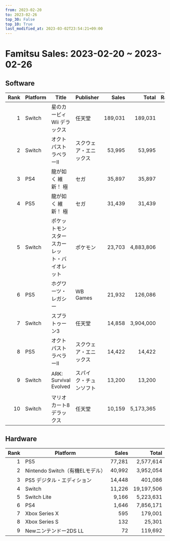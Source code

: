 ```yaml
---
from: 2023-02-20
to: 2023-02-26
top_30: False
top_10: True
last_modified_at: 2023-03-02T23:54:21+09:00
---
```

# Famitsu Sales: 2023-02-20 ~ 2023-02-26
## Software
| Rank | Platform | Title | Publisher | Sales | Total | Rate | New |
| -: | -- | -- | -- | -: | -: | -: | -- |
| 1 | Switch | 星のカービィ Wii デラックス | 任天堂 | 189,031 | 189,031 |  | **New** |
| 2 | Switch | オクトパストラベラーII | スクウェア・エニックス | 53,995 | 53,995 |  | **New** |
| 3 | PS4 | 龍が如く 維新！ 極 | セガ | 35,897 | 35,897 |  | **New** |
| 4 | PS5 | 龍が如く 維新！ 極 | セガ | 31,439 | 31,439 |  | **New** |
| 5 | Switch | ポケットモンスター スカーレット・バイオレット | ポケモン | 23,703 | 4,883,806 |  |  |
| 6 | PS5 | ホグワーツ・レガシー | WB Games | 21,932 | 126,086 |  |  |
| 7 | Switch | スプラトゥーン3 | 任天堂 | 14,858 | 3,904,000 |  |  |
| 8 | PS5 | オクトパストラベラーII | スクウェア・エニックス | 14,422 | 14,422 |  | **New** |
| 9 | Switch | ARK: Survival Evolved | スパイク・チュンソフト | 13,200 | 13,200 |  | **New** |
| 10 | Switch | マリオカート8 デラックス | 任天堂 | 10,159 | 5,173,365 |  |  |

## Hardware
| Rank | Platform | Sales | Total |
| -: | -- | -: | -: |
| 1 | PS5 | 77,281 | 2,577,614 |
| 2 | Nintendo Switch（有機ELモデル） | 40,992 | 3,952,054 |
| 3 | PS5 デジタル・エディション | 14,448 | 401,086 |
| 4 | Switch | 11,226 | 19,197,506 |
| 5 | Switch Lite | 9,166 | 5,223,631 |
| 6 | PS4 | 1,646 | 7,856,171 |
| 7 | Xbox Series X | 595 | 179,001 |
| 8 | Xbox Series S | 132 | 25,301 |
| 9 | Newニンテンドー2DS LL | 72 | 119,692 |